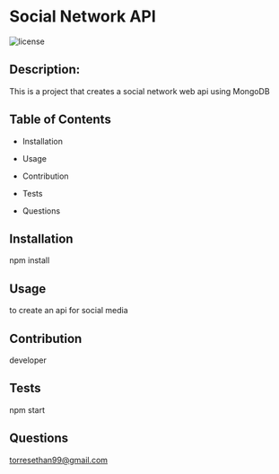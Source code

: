 
# Social Network API

![license](https://img.shields.io/badge/LICENSE-MIT-BLUE)
    

## Description:
This is a project that creates a social network web api using MongoDB


## Table of Contents 
  
* Installation

* Usage


* Contribution


* Tests


* Questions
    
## Installation
npm install

## Usage
to create an api for social media

## Contribution
developer

## Tests
npm start

## Questions
torresethan99@gmail.com
    
